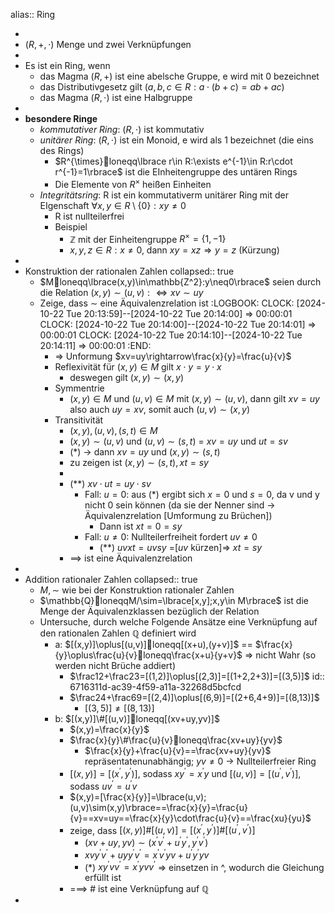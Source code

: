alias:: Ring

-
- $(R,+,\cdot)$ Menge und zwei Verknüpfungen
-
- Es ist ein Ring, wenn
	- das Magma $(R,+)$ ist eine abelsche Gruppe, e wird mit 0 bezeichnet
	- das Distributivgesetz gilt ($a,b,c\in R:a\cdot(b+c)=ab+ac$)
	- das Magma $(R,\cdot)$ ist eine Halbgruppe
-
- **besondere Ringe**
	- *kommutativer Ring*: $(R,\cdot)$ ist kommutativ
	- *unitärer Ring*: $(R,\cdot)$ ist ein Monoid, e wird als 1 bezeichnet (die eins des Rings)
		- $R^{\times}loneqq\lbrace r\in R:\exists e^{-1}\in R:r\cdot r^{-1}=1\rbrace$ ist die EInheitengruppe des untären Rings
		- Die Elemente von $R^{\times}$ heißen Einheiten
	- *Integritätsring*: R ist ein kommutativerm unitärer Ring mit der EIgenschaft $\forall x,y\in R\setminus\lbrace0\rbrace:xy\neq0$
		- R ist nullteilerfrei
		- Beispiel
			- $\mathbb{Z}$ mit der Einheitengruppe $R^{\times}=\lbrace1,-1\rbrace$
			- $x,y,z\in R:x\neq0$, dann $xy=xz\Rightarrow y=z$ (Kürzung)
-
- Konstruktion der rationalen Zahlen
  collapsed:: true
	- $Mloneqq\lbrace(x,y)\in\mathbb{Z^2}:y\neq0\rbrace$ seien durch die Relation $(x,y)\sim(u,v):\Leftrightarrow xv\sim uy$
	- Zeige, dass $\sim$ eine Äquivalenzrelation ist
	  :LOGBOOK:
	  CLOCK: [2024-10-22 Tue 20:13:59]--[2024-10-22 Tue 20:14:00] =>  00:00:01
	  CLOCK: [2024-10-22 Tue 20:14:00]--[2024-10-22 Tue 20:14:01] =>  00:00:01
	  CLOCK: [2024-10-22 Tue 20:14:10]--[2024-10-22 Tue 20:14:11] =>  00:00:01
	  :END:
		- => Unformung $xv=uy\rightarrow\frac{x}{y}=\frac{u}{v}$
		- Reflexivität für $(x,y)\in M$ gilt $x\cdot y=y\cdot x$
			- deswegen gilt $(x,y)\sim(x,y)$
		- Symmentrie
			- $(x,y)\in M$ und $(u,v)\in M$ mit $(x,y)\sim(u,v)$, dann gilt $xv=uy$ also auch $uy=xv$, somit auch $(u,v)\sim(x,y)$
		- Transitivität
			- $(x,y),(u,v),(s,t)\in M$
			- $(x,y)\sim(u,v)$ und $(u,v)\sim(s,t)$ = $xv=uy$ und $ut=sv$
			- $(\ast)$ -> dann $xv=uy$ und $(x,y)\sim(s,t)$
			- zu zeigen ist $(x,y)\sim(s,t),xt=sy$
			-
			- $(\ast\ast)$ $xv\cdot ut=uy\cdot sv$
				- Fall: $u=0$: aus $(\ast)$ ergibt sich $x=0$ und $s=0$, da v und y nicht 0 sein können (da sie der Nenner sind -> Äquivalenzrelation [Umformung zu Brüchen])
					- Dann ist $xt=0=sy$
				- Fall: $u\neq0$: Nullteilerfreiheit fordert $uv\neq0$
					- $(\ast\ast)$ $uvxt=uvsy$ =[$uv$ kürzen]=> $xt=sy$
			- ==> ist eine Äquivalenzrelation
-
- Addition rationaler Zahlen
  collapsed:: true
	- $M,\sim$ wie bei der Konstruktion rationaler Zahlen
	- $\mathbb{Q}loneqqM/\sim=\lbrace[x,y];x,y\in M\rbrace$ ist die Menge der Äquivalenzklassen bezüglich der Relation
	- Untersuche, durch welche Folgende Ansätze eine Verknüpfung auf den rationalen Zahlen $\mathbb{Q}$ definiert wird
		- a: $[(x,y)]\oplus[(u,v)]loneqq[(x+u),(y+v)]$ == $\frac{x}{y}\oplus\frac{u}{v}loneqq\frac{x+u}{y+v}$ => nicht Wahr (so werden nicht Brüche addiert)
			- $\frac12+\frac23=[(1,2)]\oplus[(2,3)]=[(1+2,2+3)]=[(3,5)]$
			  id:: 6716311d-ac39-4f59-a11a-32268d5bcfcd
			- $\frac24+\frac69=[(2,4)]\oplus[(6,9)]=[(2+6,4+9)]=[(8,13)]$
				- $[(3,5)]\neq[(8,13)]$
		- b: $[(x,y)]\#[(u,v)]loneqq[(xv+uy,yv)]$
			- $(x,y)=\frac{x}{y}$
			- $\frac{x}{y}\#\frac{u}{v}loneqq\frac{xv+uy}{yv}$
				- $\frac{x}{y}+\frac{u}{v}==\frac{xv+uy}{yv}$ repräsentatenunabhängig; $yv\neq0$ -> Nullteilerfreier Ring
			- $[(x,y)]=[(x^{\prime},y^{\prime})]$, sodass $xy^{\prime}=x^{\prime}y$ und $[(u,v)]=[(u^{\prime},v^{\prime})]$, sodass $uv^{\prime}=u^{\prime}v$
			- $(x,y)=[\frac{x}{y}]=\lbrace(u,v);(u,v)\sim(x,y)\rbrace==\frac{x}{y}=\frac{u}{v}==xv=uy==\frac{x}{y}\cdot\frac{u}{v}==\frac{xu}{yu}$
			- zeige, dass $[(x,y)]\#[(u,v)]=[(x^{\prime},y^{\prime})]\#[(u^{\prime},v^{\prime})]$
				- $(xv+uy,yv)\sim(x^{\prime}v^{\prime}+u^{\prime}y^{\prime},y^{\prime}v^{\prime})$
				- $xvy^{\prime}v^{\prime}+uyy^{\prime}v^{\prime}=x^{\prime}v^{\prime}yv+u^{\prime}y^{\prime}yv$
				- $(\ast)$ $xy^{\prime}vv^{\prime}=x^{\prime}yvv^{\prime}$ => einsetzen in ^, wodurch die Gleichung erfüllt ist
			- ===> # ist eine Verknüpfung auf $\mathbb{Q}$
-